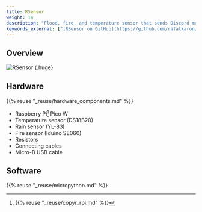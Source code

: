 ```yaml
---
title: RSensor
weight: 14
description: "Flood, fire, and temperature sensor that sends Discord messages."
keywords_external: ["[RSensor on GitHub](https://github.com/rafalkaron/rsensor)"]
---
```


## Overview

![RSensor](/media/rsensor/rsensor.jpg)
{.huge}

## Hardware

{{% reuse "_reuse/hardware_components.md" %}}

* Raspberry Pi[^1] Pico W
* Temperature sensor (DS18B20)
* Rain sensor (YL-83)
* Fire sensor (Iduino SE060)
* Resistors
* Connecting cables
* Micro-B USB cable

[^1]: {{% reuse "_reuse/copyr_rpi.md" %}}

## Software

{{% reuse "_reuse/micropython.md" %}}
